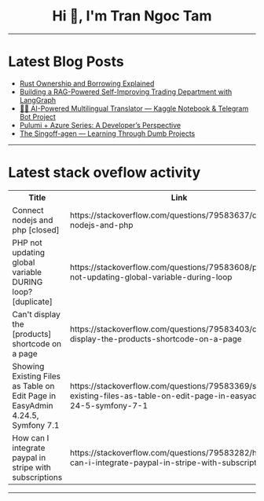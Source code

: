 <h1 align="center">Hi 👋, I'm Tran Ngoc Tam</h1>

---

# Latest Blog Posts 
<!-- BLOG-POST-LIST:START -->
- [Rust Ownership and Borrowing Explained](https://dev.to/leapcell/rust-ownership-and-borrowing-explained-22l6)
- [Building a RAG-Powered Self-Improving Trading Department with LangGraph](https://dev.to/nikan_haj_f3ab68512ab23cc/building-a-rag-powered-self-improving-trading-department-with-langgraph-34h7)
- [🧑‍💻 AI-Powered Multilingual Translator — Kaggle Notebook &amp; Telegram Bot Project](https://dev.to/aksel588/ai-powered-multilingual-translator-kaggle-notebook-telegram-bot-project-4l78)
- [Pulumi + Azure Series: A Developer’s Perspective](https://dev.to/nedimhozic/pulumi-azure-series-a-developers-perspective-4h5f)
- [The Singoff-agen — Learning Through Dumb Projects](https://dev.to/sc00p/the-singoff-agen-learning-through-dumb-projects-3bfg)
<!-- BLOG-POST-LIST:END -->

---

# Latest stack oveflow activity
<table>
  <tr><th>Title</th><th>Link</th></tr>
  <!-- STACKOVERFLOW:START --><tr><td>Connect nodejs and php [closed]</td><td>https://stackoverflow.com/questions/79583637/connect-nodejs-and-php</td></tr><tr><td>PHP not updating global variable DURING loop? [duplicate]</td><td>https://stackoverflow.com/questions/79583608/php-not-updating-global-variable-during-loop</td></tr><tr><td>Can&#39;t display the [products] shortcode on a page</td><td>https://stackoverflow.com/questions/79583403/cant-display-the-products-shortcode-on-a-page</td></tr><tr><td>Showing Existing Files as Table on Edit Page in EasyAdmin 4.24.5, Symfony 7.1</td><td>https://stackoverflow.com/questions/79583369/showing-existing-files-as-table-on-edit-page-in-easyadmin-4-24-5-symfony-7-1</td></tr><tr><td>How can I integrate paypal in stripe with subscriptions</td><td>https://stackoverflow.com/questions/79583282/how-can-i-integrate-paypal-in-stripe-with-subscriptions</td></tr><!-- STACKOVERFLOW:END -->
</table>

---


